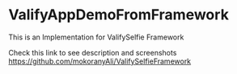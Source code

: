 # ValifyAppDemoFromFramework

This is an Implementation for ValifySelfie Framework 

Check this link to see description and screenshots 
https://github.com/mokoranyAli/ValifySelfieFramework

